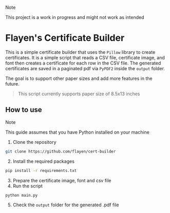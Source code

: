 > [!NOTE]
> This project is a work in progress and might not work as intended
# Flayen's Certificate Builder
This is a simple certificate builder that uses the `Pillow` library to create certificates. It is a simple script that reads a CSV file, certificate image, and font then creates a certificate for each row in the CSV file.
The generated certificates are saved in a paginated pdf via `PyPDF2` inside the `output` folder.

The goal is to support other paper sizes and add more features in the future.

> This script currently supports paper size of 8.5x13 inches

## How to use
> [!NOTE]
> This guide assumes that you have Python installed on your machine
1. Clone the repository
```bash
git clone https://github.com/flayen/cert-builder
```
2. Install the required packages
```bash
pip install -r requirements.txt
```
3. Prepare the certificate image, font and csv file
4. Run the script
```bash
python main.py
```
5. Check the `output` folder for the generated .pdf file
